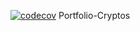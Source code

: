 [![codecov](https://codecov.io/gh/DelPozoAmoAndres/Portfolio-Cryptos/branch/main/graph/badge.svg?token=G5FUCGY507)](https://codecov.io/gh/DelPozoAmoAndres/Portfolio-Cryptos)
Portfolio-Cryptos
